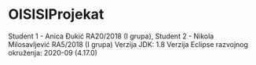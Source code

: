 # OISISIProjekat
Student 1 - Anica Đukić RA20/2018 (I grupa), Student 2 - Nikola Milosavljević RA5/2018 (I grupa) 
Verzija JDK: 1.8
Verzija Eclipse razvojnog okruženja: 2020-09 (4.17.0)

